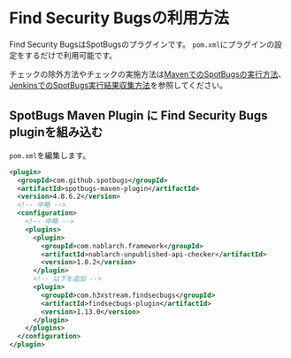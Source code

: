 # Find Security Bugsの利用方法

Find Security BugsはSpotBugsのプラグインです。
`pom.xml`にプラグインの設定をするだけで利用可能です。

チェックの除外方法やチェックの実施方法は[MavenでのSpotBugsの実行方法](./Maven-settings.md)、[JenkinsでのSpotBugs実行結果収集方法](./Jenkins-settings.md)を参照してください。

## SpotBugs Maven Plugin に Find Security Bugs pluginを組み込む

`pom.xml`を編集します。

```xml
<plugin>
  <groupId>com.github.spotbugs</groupId>
  <artifactId>spotbugs-maven-plugin</artifactId>
  <version>4.8.6.2</version>
  <!-- 中略 -->
  <configuration>
    <!-- 中略 -->
    <plugins>
      <plugin>
        <groupId>com.nablarch.framework</groupId>
        <artifactId>nablarch-unpublished-api-checker</artifactId>
        <version>1.0.2</version>
      </plugin>
      <!-- 以下を追加 -->
      <plugin>
        <groupId>com.h3xstream.findsecbugs</groupId>
        <artifactId>findsecbugs-plugin</artifactId>
        <version>1.13.0</version>
      </plugin>
    </plugins>
  </configuration>
</plugin>
```

